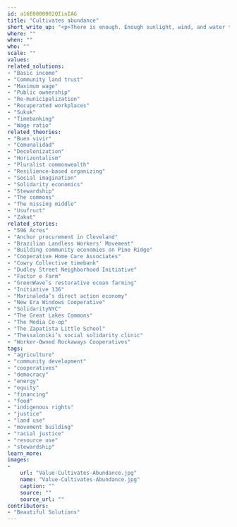 ```yaml
---
id: a16E0000002QIinIAG
title: "Cultivates abundance"
short_write_up: "<p>There is enough. Enough sunlight, wind, and water to nourish us and power our tools, enough roofs for everyone to sleep under one, enough work for everyone to have a livelihood, enough knowledge to keep teaching and learning forever. We start to believe there is not enough when we feel we need to own what could be shared, when we assign market value disconnected from use value, when those in power amass vast fortunes through stealing, hiding, and holding out of reach. A society that cultivates abundance does not treat human needs as something to be bought and sold, resists a culture that uses the perception of scarcity to obscure problems of distribution and discourage generosity, restores sovereignty, and operates on principles of solidarity and mutual aid.</p>"
where: ""
when: ""
who: ""
scale: ""
values:
related_solutions:
- "Basic income"
- "Community land trust"
- "Maximum wage"
- "Public ownership"
- "Re-municipalization"
- "Recuperated workplaces"
- "Sukuk"
- "Timebanking"
- "Wage ratio"
related_theories:
- "Buen vivir"
- "Comunalidad"
- "Decolonization"
- "Horizontalism"
- "Pluralist commonwealth"
- "Resilience-based organizing"
- "Social imagination"
- "Solidarity economics"
- "Stewardship"
- "The commons"
- "The missing middle"
- "Usufruct"
- "Zakat"
related_stories:
- "596 Acres"
- "Anchor procurement in Cleveland"
- "Brazilian Landless Workers' Movement"
- "Building community economies on Pine Ridge"
- "Cooperative Home Care Associates"
- "Cowry Collective timebank"
- "Dudley Street Neighborhood Initiative"
- "Factor e Farm"
- "GreenWave’s restorative ocean farming"
- "Initiative 136"
- "Marinaleda’s direct action economy"
- "New Era Windows Cooperative"
- "SolidarityNYC"
- "The Great Lakes Commons"
- "The Media Co-op"
- "The Zapatista Little School"
- "Thessaloniki’s social solidarity clinic"
- "Worker-Owned Rockaways Cooperatives"
tags:
- "agriculture"
- "community development"
- "cooperatives"
- "democracy"
- "energy"
- "equity"
- "financing"
- "food"
- "indigenous rights"
- "justice"
- "land use"
- "movement building"
- "racial justice"
- "resource use"
- "stewardship"
learn_more:
images:
-
    url: "Value-Cultivates-Abundance.jpg"
    name: "Value-Cultivates-Abundance.jpg"
    caption: ""
    source: ""
    source_url: ""
contributors:
- "Beautiful Solutions"
---
```

